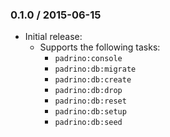 ### 0.1.0 / 2015-06-15

* Initial release:
  * Supports the following tasks:
    * `padrino:console`
    * `padrino:db:migrate`
    * `padrino:db:create`
    * `padrino:db:drop`
    * `padrino:db:reset`
    * `padrino:db:setup`
    * `padrino:db:seed`

